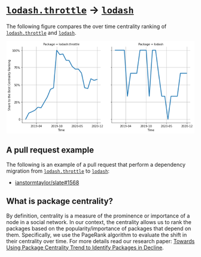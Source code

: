 # [`lodash.throttle`](https://www.npmjs.com/package/lodash.throttle) -> [`lodash`](https://www.npmjs.com/package/lodash)

The following figure compares the over time centrality ranking of [`lodash.throttle`](https://www.npmjs.com/package/lodash.throttle) and [`lodash`](https://www.npmjs.com/package/lodash).

![the centrality of lodash.throttle and lodash](../figs/lodash.throttle_lodash.png)

## A pull request example

The following is an example of a pull request that perform a dependency migration from [`lodash.throttle`](https://www.npmjs.com/package/lodash.throttle) to [`lodash`](https://www.npmjs.com/package/lodash):

- [ianstormtaylor/slate#1568](https://github.com/ianstormtaylor/slate/pull/1568)

## What is package centrality?

By definition, centrality is a measure of the prominence or importance of a node in a social network.
In our context, the centrality allows us to rank the packages based on the popularity/importance of packages that depend on them.
Specifically, we use the PageRank algorithm to evaluate the shift in their centrality over time.
For more details read our research paper: [Towards Using Package Centrality Trend to Identify Packages in Decline](https://arxiv.org/abs/2107.10168).
